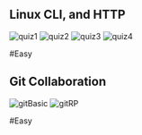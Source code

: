 ## Linux CLI, and HTTP
![quiz1](https://user-images.githubusercontent.com/77967977/180621748-897e088e-fdcb-47d8-a7ce-ba125b8797f8.jpg)
![quiz2](https://user-images.githubusercontent.com/77967977/180621568-a12c5f32-e455-4ff0-b951-aca5ae354997.jpg)
![quiz3](https://user-images.githubusercontent.com/77967977/180621569-9f9b1b7d-7a8f-4d09-95c1-15f6b09e645e.jpg)
![quiz4](https://user-images.githubusercontent.com/77967977/180621570-f3fbcbbc-ae6a-4505-9fe2-853e60d1c34f.jpg)

#Easy

## Git Collaboration
![gitBasic](https://user-images.githubusercontent.com/77967977/180647597-f5da3c14-0be8-4e42-874f-0d7318ecf4bb.jpg)
![gitRP](https://user-images.githubusercontent.com/77967977/180647600-087b4efa-30d6-42dc-a172-d70b16e186ac.jpg)

#Easy
